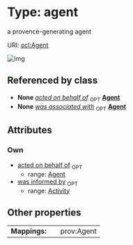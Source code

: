
# Type: agent


a provence-generating agent

URI: [ocl:Agent](http://w3id.org/oclAgent)


![img](http://yuml.me/diagram/nofunky;dir:TB/class/[Activity]<was%20informed%20by%200..1-%20[Agent],[Agent]<acted%20on%20behalf%20of%200..1-++[Agent],[Activity]++-%20was%20associated%20with%200..1>[Agent],[Activity])

## Referenced by class

 *  **None** *[acted on behalf of](acted_on_behalf_of.md)*  <sub>OPT</sub>  **[Agent](Agent.md)**
 *  **None** *[was associated with](was_associated_with.md)*  <sub>OPT</sub>  **[Agent](Agent.md)**

## Attributes


### Own

 * [acted on behalf of](acted_on_behalf_of.md)  <sub>OPT</sub>
    * range: [Agent](Agent.md)
 * [was informed by](was_informed_by.md)  <sub>OPT</sub>
    * range: [Activity](Activity.md)

## Other properties

|  |  |  |
| --- | --- | --- |
| **Mappings:** | | prov:Agent |

